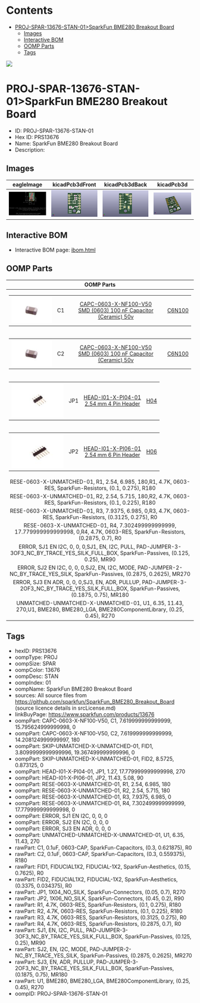 



Contents
========

* [PROJ-SPAR-13676-STAN-01>SparkFun BME280 Breakout Board](#proj-spar-13676-stan-01sparkfun-bme280-breakout-board)
	* [Images](#images)
	* [Interactive BOM](#interactive-bom)
	* [OOMP Parts](#oomp-parts)
	* [Tags](#tags)
  
![][im]
# PROJ-SPAR-13676-STAN-01>SparkFun BME280 Breakout Board

- ID: PROJ-SPAR-13676-STAN-01
- Hex ID: PRS13676
- Name: SparkFun BME280 Breakout Board
- Description: 

## Images
  
  

|eagleImage|kicadPcb3dFront|kicadPcb3dBack|kicadPcb3d|
| :---: | :---: | :---: | :---: |
|[![eagleImage](eagleImage_140.png)](eagleImage_600.png)|[![kicadPcb3dFront](kicadPcb3dFront_140.png)](kicadPcb3dFront_600.png)|[![kicadPcb3dBack](kicadPcb3dBack_140.png)](kicadPcb3dBack_600.png)|[![kicadPcb3d](kicadPcb3d_140.png)](kicadPcb3d_600.png)|

## Interactive BOM

- Interactive BOM page: [ibom.html](kicad/bom/ibom.html)

## OOMP Parts
  

|OOMP Parts|
| :---: |
|<table><tr><td>![CAPC-0603-X-NF100-V50](https://raw.githubusercontent.com/oomlout/oomlout_OOMP_parts/main/CAPC-0603-X-NF100-V50/image_140.jpg)</td><td> C1</td><td>[CAPC-0603-X-NF100-V50<br>SMD (0603) 100 nF Capacitor (Ceramic) 50v](https://github.com/oomlout/oomlout_OOMP_parts/tree/main/CAPC-0603-X-NF100-V50/)</td><td>[C6N100](https://github.com/oomlout/oomlout_OOMP_parts/tree/main/CAPC-0603-X-NF100-V50/)</td></tr></table>|
|<table><tr><td>![CAPC-0603-X-NF100-V50](https://raw.githubusercontent.com/oomlout/oomlout_OOMP_parts/main/CAPC-0603-X-NF100-V50/image_140.jpg)</td><td> C2</td><td>[CAPC-0603-X-NF100-V50<br>SMD (0603) 100 nF Capacitor (Ceramic) 50v](https://github.com/oomlout/oomlout_OOMP_parts/tree/main/CAPC-0603-X-NF100-V50/)</td><td>[C6N100](https://github.com/oomlout/oomlout_OOMP_parts/tree/main/CAPC-0603-X-NF100-V50/)</td></tr></table>|
|<table><tr><td>![HEAD-I01-X-PI04-01](https://raw.githubusercontent.com/oomlout/oomlout_OOMP_parts/main/HEAD-I01-X-PI04-01/image_140.jpg)</td><td> JP1</td><td>[HEAD-I01-X-PI04-01<br>2.54 mm 4 Pin Header](https://github.com/oomlout/oomlout_OOMP_parts/tree/main/HEAD-I01-X-PI04-01/)</td><td>[H04](https://github.com/oomlout/oomlout_OOMP_parts/tree/main/HEAD-I01-X-PI04-01/)</td></tr></table>|
|<table><tr><td>![HEAD-I01-X-PI06-01](https://raw.githubusercontent.com/oomlout/oomlout_OOMP_parts/main/HEAD-I01-X-PI06-01/image_140.jpg)</td><td> JP2</td><td>[HEAD-I01-X-PI06-01<br>2.54 mm 6 Pin Header](https://github.com/oomlout/oomlout_OOMP_parts/tree/main/HEAD-I01-X-PI06-01/)</td><td>[H06](https://github.com/oomlout/oomlout_OOMP_parts/tree/main/HEAD-I01-X-PI06-01/)</td></tr></table>|
|RESE-0603-X-UNMATCHED-01, R1, 2.54, 6.985, 180,R1, 4.7K, 0603-RES, SparkFun-Resistors, (0.1, 0.275), R180|
|RESE-0603-X-UNMATCHED-01, R2, 2.54, 5.715, 180,R2, 4.7K, 0603-RES, SparkFun-Resistors, (0.1, 0.225), R180|
|RESE-0603-X-UNMATCHED-01, R3, 7.9375, 6.985, 0,R3, 4.7K, 0603-RES, SparkFun-Resistors, (0.3125, 0.275), R0|
|RESE-0603-X-UNMATCHED-01, R4, 7.302499999999999, 17.779999999999998, 0,R4, 4.7K, 0603-RES, SparkFun-Resistors, (0.2875, 0.7), R0|
|ERROR, SJ1 EN I2C, 0, 0, 0,SJ1, EN, I2C, PULL, PAD-JUMPER-3-3OF3_NC_BY_TRACE_YES_SILK_FULL_BOX, SparkFun-Passives, (0.125, 0.25), MR90|
|ERROR, SJ2 EN I2C, 0, 0, 0,SJ2, EN, I2C, MODE, PAD-JUMPER-2-NC_BY_TRACE_YES_SILK, SparkFun-Passives, (0.2875, 0.2625), MR270|
|ERROR, SJ3 EN ADR, 0, 0, 0,SJ3, EN, ADR, PULLUP, PAD-JUMPER-3-2OF3_NC_BY_TRACE_YES_SILK_FULL_BOX, SparkFun-Passives, (0.1875, 0.75), MR180|
|UNMATCHED-UNMATCHED-X-UNMATCHED-01, U1, 6.35, 11.43, 270,U1, BME280, BME280_LGA, BME280ComponentLibrary, (0.25, 0.45), R270|

## Tags

- hexID: PRS13676
- oompType: PROJ
- oompSize: SPAR
- oompColor: 13676
- oompDesc: STAN
- oompIndex: 01
- oompName: SparkFun BME280 Breakout Board
- sources: All source files from https://github.com/sparkfun/SparkFun_BME280_Breakout_Board (source licence details in srcLicense.md)
- linkBuyPage: https://www.sparkfun.com/products/13676
- oompPart: CAPC-0603-X-NF100-V50, C1, 7.619999999999999, 15.795624999999998, 0
- oompPart: CAPC-0603-X-NF100-V50, C2, 7.619999999999999, 14.208124999999997, 180
- oompPart: SKIP-UNMATCHED-X-UNMATCHED-01, FID1, 3.8099999999999996, 19.367499999999996, 0
- oompPart: SKIP-UNMATCHED-X-UNMATCHED-01, FID2, 8.5725, 0.873125, 0
- oompPart: HEAD-I01-X-PI04-01, JP1, 1.27, 17.779999999999998, 270
- oompPart: HEAD-I01-X-PI06-01, JP2, 11.43, 5.08, 90
- oompPart: RESE-0603-X-UNMATCHED-01, R1, 2.54, 6.985, 180
- oompPart: RESE-0603-X-UNMATCHED-01, R2, 2.54, 5.715, 180
- oompPart: RESE-0603-X-UNMATCHED-01, R3, 7.9375, 6.985, 0
- oompPart: RESE-0603-X-UNMATCHED-01, R4, 7.302499999999999, 17.779999999999998, 0
- oompPart: ERROR, SJ1 EN I2C, 0, 0, 0
- oompPart: ERROR, SJ2 EN I2C, 0, 0, 0
- oompPart: ERROR, SJ3 EN ADR, 0, 0, 0
- oompPart: UNMATCHED-UNMATCHED-X-UNMATCHED-01, U1, 6.35, 11.43, 270
- rawPart: C1, 0.1uF, 0603-CAP, SparkFun-Capacitors, (0.3, 0.621875), R0
- rawPart: C2, 0.1uF, 0603-CAP, SparkFun-Capacitors, (0.3, 0.559375), R180
- rawPart: FID1, FIDUCIAL1X2, FIDUCIAL-1X2, SparkFun-Aesthetics, (0.15, 0.7625), R0
- rawPart: FID2, FIDUCIAL1X2, FIDUCIAL-1X2, SparkFun-Aesthetics, (0.3375, 0.034375), R0
- rawPart: JP1, 1X04_NO_SILK, SparkFun-Connectors, (0.05, 0.7), R270
- rawPart: JP2, 1X06_NO_SILK, SparkFun-Connectors, (0.45, 0.2), R90
- rawPart: R1, 4.7K, 0603-RES, SparkFun-Resistors, (0.1, 0.275), R180
- rawPart: R2, 4.7K, 0603-RES, SparkFun-Resistors, (0.1, 0.225), R180
- rawPart: R3, 4.7K, 0603-RES, SparkFun-Resistors, (0.3125, 0.275), R0
- rawPart: R4, 4.7K, 0603-RES, SparkFun-Resistors, (0.2875, 0.7), R0
- rawPart: SJ1, EN, I2C, PULL, PAD-JUMPER-3-3OF3_NC_BY_TRACE_YES_SILK_FULL_BOX, SparkFun-Passives, (0.125, 0.25), MR90
- rawPart: SJ2, EN, I2C, MODE, PAD-JUMPER-2-NC_BY_TRACE_YES_SILK, SparkFun-Passives, (0.2875, 0.2625), MR270
- rawPart: SJ3, EN, ADR, PULLUP, PAD-JUMPER-3-2OF3_NC_BY_TRACE_YES_SILK_FULL_BOX, SparkFun-Passives, (0.1875, 0.75), MR180
- rawPart: U1, BME280, BME280_LGA, BME280ComponentLibrary, (0.25, 0.45), R270
- oompID: PROJ-SPAR-13676-STAN-01



[im]: kicadPcb3d_450.png
